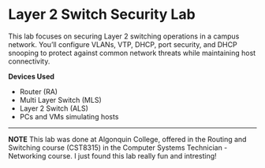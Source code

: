 # Layer 2 Switch Security Lab 
This lab focuses on securing Layer 2 switching operations in a campus network. You’ll configure VLANs, VTP, DHCP, port security, and DHCP snooping to protect against common network threats while maintaining host connectivity.

**Devices Used**
- Router (RA)
- Multi Layer Switch (MLS)
- Layer 2 Switch (ALS)
- PCs and VMs simulating hosts

--- 
**NOTE**
This lab was done at Algonquin College, offered in the Routing and Switching course (CST8315) in the Computer Systems Technician - Networking course. I just found this lab really fun and intresting!
